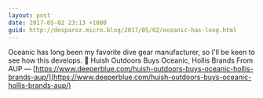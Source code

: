 ```yaml
---
layout: post
date: 2017-05-02 23:13 +1000
guid: http://desparoz.micro.blog/2017/05/02/oceanic-has-long.html
---
```

Oceanic has long been my favorite dive gear manufacturer, so I'll be keen to see how this develops. 🔗 Huish Outdoors Buys Oceanic, Hollis Brands From AUP — [https://www.deeperblue.com/huish-outdoors-buys-oceanic-hollis-brands-aup/](https://www.deeperblue.com/huish-outdoors-buys-oceanic-hollis-brands-aup/)
